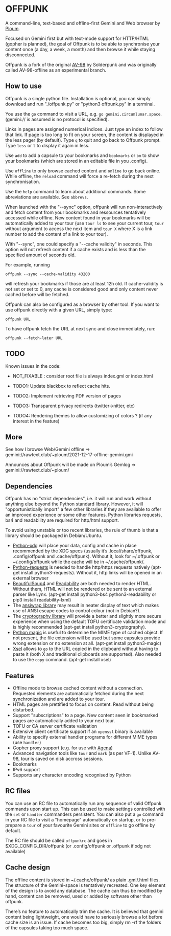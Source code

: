 # OFFPUNK

A command-line, text-based and offline-first Gemini and Web browser by [Ploum](https://ploum.net).

Focused on Gemini first but with text-mode support for HTTP/HTML (gopher is planned), the goal of Offpunk is to be able to synchronise your content once (a day, a week, a month) and then browse it while staying disconnected.

Offpunk is a fork of the original [AV-98](https://tildegit.org/solderpunk/AV-98) by Solderpunk and was originally called AV-98-offline as an experimental branch.

## How to use

Offpunk is a single python file. Installation is optional, you can simply download and run "./offpunk.py" or "python3 offpunk.py" in a terminal.

You use the `go` command to visit a URL, e.g. `go gemini.circumlunar.space`. (gemini:// is assumed is no protocol is specified).

Links in pages are assigned numerical indices.  Just type an index to
follow that link. If page is too long to fit on your screen, the content is displayed in the less pager (by default). Type `q` to quit and go back to Offpunk prompt. Type `less` or `l` to display it again in less.

Use `add` to add a capsule to your bookmarks and `bookmarks` or `bm` to show your bookmarks (which are stored in an editable file in you .config).

Use `offline` to only browse cached content and `online` to go back online. While offline, the `reload` command will force a re-fetch during the next synchronisation.

Use the `help` command to learn about additional commands. Some abreviations are available. See `abbrevs`.

When launched with the "--sync" option, offpunk will run non-interactively and fetch content from your bookmarks and ressources tentatively accessed while offline. New content found in your bookmarks will be automatically added to your tour (use `tour ls` to see your current tour, `tour` without argument to access the next item and `tour X` where X is a link number to add the content of a link to your tour).

With "--sync", one could specify a "--cache validity" in seconds. This option will not refresh content if a cache exists and is less than the specified amount of seconds old.

For example, running

`offpunk --sync --cache-validity 43200`

will refresh your bookmarks if those are at least 12h old. If cache-validity is not set or set to 0, any cache is considered good and only content never cached before will be fetched. 

Offpunk can also be configured as a browser by other tool. If you want to use offpunk directly with a given URL, simply type:

`offpunk URL`

To have offpunk fetch the URL at next sync and close immediately, run:

`offpunk --fetch-later URL`

## TODO

Known issues in the code:
* NOT_FIXABLE : consider root file is always index.gmi or index.html

* TODO1: Update blackbox to reflect cache hits.
* TODO2: Implement retrieving PDF version of pages
* TODO3: Transparent privacy redirects (twitter->nitter, etc)
* TODO4: Rendering themes to allow customizing of colors ? (if any interest in the feature)

## More

See how I browse Web/Gemini offline => gemini://rawtext.club/~ploum/2021-12-17-offline-gemini.gmi

Announces about Offpunk will be made on Ploum’s Gemlog  => gemini://rawtext.club/~ploum/


## Dependencies

Offpunk has no "strict dependencies", i.e. it will run and work without anything
else beyond the Python standard library.  However, it will "opportunistically
import" a few other libraries if they are available to offer an improved
experience or some other features. Python libraries requests, bs4 and readabliity are required for http/html support.

To avoid using unstable or too recent libraries, the rule of thumb is that a library should be packaged in Debian/Ubuntu.

* [Python-xdg](https://www.freedesktop.org/wiki/Software/pyxdg) will place your data, config and cache in place recommended by the XDG specs (usually it’s .local/share/offpunk, .config/offpunk and .cache/offpunk). Without it, look for ~/.offpunk or ~/.config/offpunk while the cache will be in ~/.cache/offpunk/.
* [Python-requests](http://python-requests.org) is needed to handle http/https requests natively (apt-get install python3-requests). Without it, http links will be opened in an external browser
* [BeautifulSoup4](https://www.crummy.com/software/BeautifulSoup) and [Readability](https://github.com/buriy/python-readability) are both needed to render HTML. Without them, HTML will not be rendered or be sent to an external parser like Lynx. (apt-get install python3-bs4 python3-readability or pip3 install readability-lxml)
* The [ansiwrap library](https://pypi.org/project/ansiwrap/) may result in
  neater display of text which makes use of ANSI escape codes to control colour (not in Debian?).
* The [cryptography library](https://pypi.org/project/cryptography/) will
  provide a better and slightly more secure experience when using the default
  TOFU certificate validation mode and is highly recommended (apt-get install python3-cryptography).
* [Python magic](https://github.com/ahupp/python-magic/) is useful to determine the MIME type of cached object. If not present, the file extension will be used but some capsules provide wrong extension or no extension at all. (apt-get install python3-magic)
* [Xsel](http://www.vergenet.net/~conrad/software/xsel/) allows to `go` to the URL copied in the clipboard without having to paste it (both X and traditional clipboards are supported). Also needed to use the `copy` command. (apt-get install xsel)

## Features

* Offline mode to browse cached content without a connection. Requested elements are automatically fetched during the next synchronization and are added to your tour.
* HTML pages are prettified to focus on content. Read without being disturbed.
* Support "subscriptions" to a page. New content seen in bookmarked pages are automatically added to your next tour.
* TOFU or CA server certificate validation
* Extensive client certificate support if an `openssl` binary is available
* Ability to specify external handler programs for different MIME types (use `handler`)
* Gopher proxy support (e.g. for use with
  [Agena](https://tildegit.org/solderpunk/agena))
* Advanced navigation tools like `tour` and `mark` (as per VF-1). Unlike AV-98, tour is saved on disk accross sessions. 
* Bookmarks
* IPv6 support
* Supports any character encoding recognised by Python

## RC files

You can use an RC file to automatically run any sequence of valid Offpunk
commands upon start up.  This can be used to make settings controlled with the
`set` or `handler` commanders persistent.  You can also put a `go` command in
your RC file to visit a "homepage" automatically on startup, or to pre-prepare
a `tour` of your favourite Gemini sites or `offline` to go offline by default.

The RC file should be called `offpunkrc` and goes in $XDG_CONFIG_DIR/offpunk (or .config/offpunk or .offpunk if xdg not available) 

## Cache design

The offline content is stored in ~/.cache/offpunk/ as plain .gmi/.html files. The structure of the Gemini-space is tentatively recreated. One key element of the design is to avoid any database. The cache can thus be modified by hand, content can be removed, used or added by software other than offpunk.

There’s no feature to automatically trim the cache. It is believed that gemini content being lightweight, one would have to seriously browse a lot before cache size is an issue. If cache becomes too big, simply rm -rf the folders of the capsules taking too much space.
